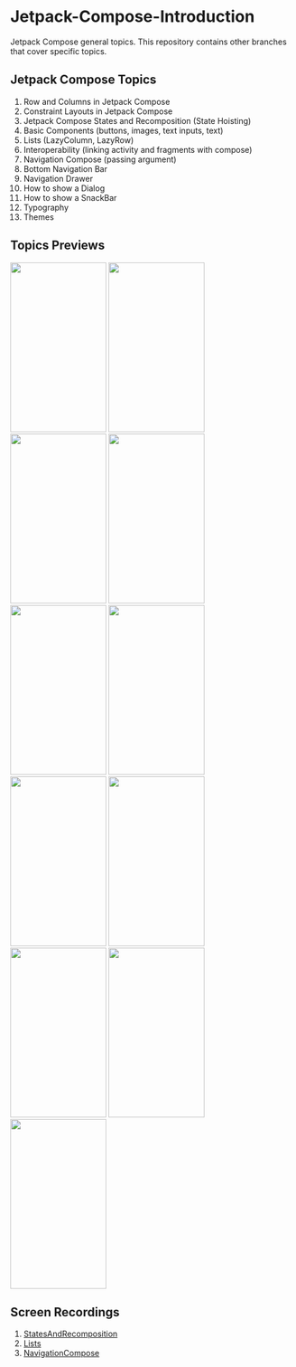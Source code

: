# Jetpack-Compose-Introduction
Jetpack Compose general topics. This repository contains other branches that cover specific topics.

## Jetpack Compose Topics
1. Row and Columns in Jetpack Compose
2. Constraint Layouts in Jetpack Compose 
3. Jetpack Compose States and Recomposition (State Hoisting)
4. Basic Components (buttons, images, text inputs, text)
5. Lists (LazyColumn, LazyRow)
6. Interoperability (linking activity and fragments with compose)
7. Navigation Compose (passing argument)
8. Bottom Navigation Bar
9. Navigation Drawer
10. How to show a Dialog
11. How to show a SnackBar
12. Typography
13. Themes

## Topics Previews
<p float="left">
  <img src="https://i.postimg.cc/3wM5FSs1/constraints.png" 
  width="170" 
  height="300"/>
  <img src="https://i.postimg.cc/QdKZ5GyV/row-columns.png" 
  width="170" 
  height="300"/>
  <img src="https://i.postimg.cc/HLpGNcL8/states-recomposition.png" 
  width="170" 
  height="300"/>
  <img src="https://i.postimg.cc/c4KdGLch/basic-components.png" 
  width="170" 
  height="300"/>
  <img src="https://i.postimg.cc/GpkFm2nT/lists.png" 
  width="170" 
  height="300"/>
  <img src="https://i.postimg.cc/595H3qDD/bottom-navigation.gif" 
  width="170" 
  height="300"/>
  <img src="https://i.postimg.cc/3wGg8hh9/drawer.gif" 
  width="170" 
  height="300"/>
  <img src="https://i.postimg.cc/s2rRwVGc/Dialog.png" 
  width="170" 
  height="300"/>
  <img src="https://i.postimg.cc/RZyw8Zcj/SnackBar.png" 
  width="170" 
  height="300"/>
  <img src="https://i.postimg.cc/vZJnY80f/typography.png" 
  width="170" 
  height="300"/>
  <img src="https://i.postimg.cc/kXVDwpQ4/Captura-de-Pantalla-2021-09-29-a-la-s-23-05-48.png" 
  width="170" 
  height="300"/>
 
</p>



## Screen Recordings
1. [StatesAndRecomposition](https://user-images.githubusercontent.com/61483018/132592830-d93fb0cb-5a8f-4a00-95dc-8629c94de183.mov)
2. [Lists](https://user-images.githubusercontent.com/61483018/132930186-8bdb6929-caea-4477-8f1f-df6876a9ff57.mp4)
3. [NavigationCompose](https://user-images.githubusercontent.com/61483018/133681315-baa08fb4-ad49-41a4-8c41-4cc2a500faa6.mp4)




























